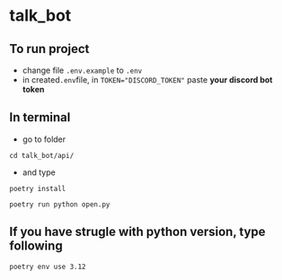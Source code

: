 # talk_bot

## To run project

- change file ```.env.example``` to ```.env```
- in created```.env```file, in ```TOKEN="DISCORD_TOKEN"``` paste **your discord bot token**

## In terminal

- go to folder

``` shell
cd talk_bot/api/
```

- and type

``` shell
poetry install
```

``` shell
poetry run python open.py
```

## If you have strugle with python version, type following

``` shell
poetry env use 3.12
```
